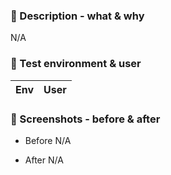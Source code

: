 ### :mega: Description - what & why
N/A

### :robot: Test environment & user
Env|User
--|--

### :bridge_at_night: Screenshots - before & after
- Before
  N/A

- After
  N/A

